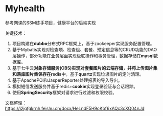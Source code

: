 # Myhealth
参考网课的SSM练手项目，健康平台的后端实现

关键技术：
1. 项目构建在**dubbo**分布式RPC框架上，基于zookeeper实现服务配置管理。
2. 基于Mybatis实现对检查项、检查组、套餐、预定信息等的CRUD功能的DAO层操作，部分功能在业务层面实现级联操作和事务管理，数据存储在**mysql**数据库。
3. 基于七牛云**对象存储服务(OBS)**实现对套餐图片的云端存储，并将上传图片集和落库图片集保存在**redis**中，基于**quartz**实现垃圾图片的定时清理。
4. 基于ApachePOI和JasperReporter处理报表的导入导出。
5. 模拟短信发送服务并基于redis+**cookie**实现登录验证与会话跟踪。
6. 使用**SpringSecurity**框架对请求进行过滤和权限校验。

文档整理：https://i2igfgkrnh.feishu.cn/docx/HeLndF5H9oKbf6xAQc3cXQ04nJd
